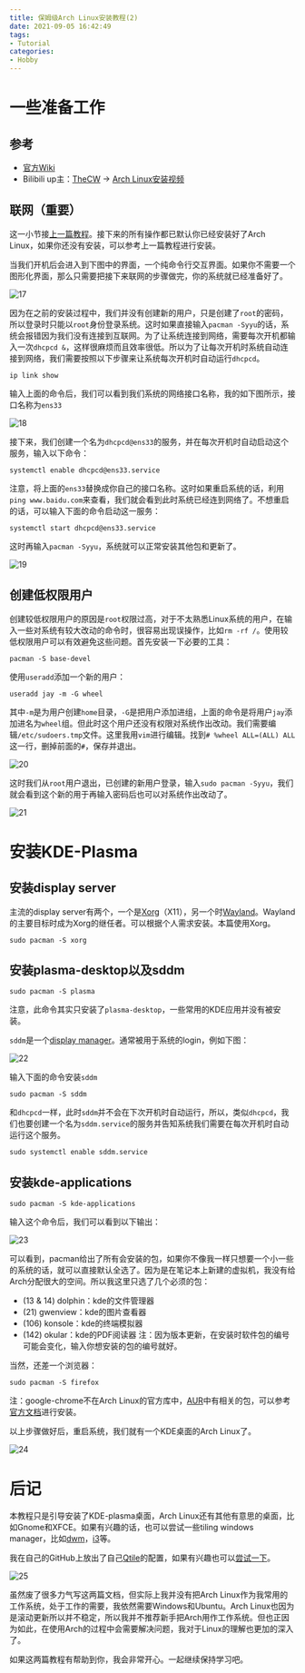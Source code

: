 ```yaml
---
title: 保姆级Arch Linux安装教程(2)
date: 2021-09-05 16:42:49
tags:
- Tutorial
categories: 
- Hobby
---
```


# 一些准备工作

## **参考**
- [官方Wiki](https://wiki.archlinux.org/)
- Bilibili up主：[TheCW](https://space.bilibili.com/13081489) -> [Arch Linux安装视频](https://www.bilibili.com/video/BV1q7411s7LS)

## 联网（重要）

这一小节接[上一篇教程](https://wangjianze96.github.io/2021/07/02/arch-install/)。接下来的所有操作都已默认你已经安装好了Arch Linux，如果你还没有安装，可以参考上一篇教程进行安装。

当我们开机后会进入到下图中的界面，一个纯命令行交互界面。如果你不需要一个图形化界面，那么只需要把接下来联网的步骤做完，你的系统就已经准备好了。

![17](./arch_imgs/17.png)

因为在之前的安装过程中，我们并没有创建新的用户，只是创建了`root`的密码，所以登录时只能以`root`身份登录系统。这时如果直接输入`pacman -Syyu`的话，系统会报错因为我们没有连接到互联网。为了让系统连接到网络，需要每次开机都输入一次`dhcpcd &`，这样很麻烦而且效率很低。所以为了让每次开机时系统自动连接到网络，我们需要按照以下步骤来让系统每次开机时自动运行`dhcpcd`。
```
ip link show
```
输入上面的命令后，我们可以看到我们系统的网络接口名称，我的如下图所示，接口名称为`ens33`

![18](./arch_imgs/18.png)

接下来，我们创建一个名为`dhcpcd@ens33`的服务，并在每次开机时自动启动这个服务，输入以下命令：
```
systemctl enable dhcpcd@ens33.service
```
注意，将上面的`ens33`替换成你自己的接口名称。这时如果重启系统的话，利用`ping www.baidu.com`来查看，我们就会看到此时系统已经连到网络了。不想重启的话，可以输入下面的命令启动这一服务：
```
systemctl start dhcpcd@ens33.service
```
这时再输入`pacman -Syyu`，系统就可以正常安装其他包和更新了。

![19](./arch_imgs/19.png)

## 创建低权限用户

创建较低权限用户的原因是`root`权限过高，对于不太熟悉Linux系统的用户，在输入一些对系统有较大改动的命令时，很容易出现误操作，比如`rm -rf /`。使用较低权限用户可以有效避免这些问题。首先安装一下必要的工具：
```
pacman -S base-devel
```
使用`useradd`添加一个新的用户：
```
useradd jay -m -G wheel
```
其中`-m`是为用户创建`home`目录，`-G`是把用户添加进组，上面的命令是将用户`jay`添加进名为`wheel`组。但此时这个用户还没有权限对系统作出改动。我们需要编辑`/etc/sudoers.tmp`文件。这里我用`vim`进行编辑。找到`# %wheel ALL=(ALL) ALL`这一行，删掉前面的`#`，保存并退出。

![20](./arch_imgs/20.png)

这时我们从`root`用户退出，已创建的新用户登录，输入`sudo pacman -Syyu`，我们就会看到这个新的用于再输入密码后也可以对系统作出改动了。

![21](./arch_imgs/21.png)

# 安装KDE-Plasma

## 安装display server

主流的display server有两个，一个是[Xorg](https://wiki.archlinux.org/title/Xorg)（X11），另一个时[Wayland](https://wiki.archlinux.org/title/Wayland)。Wayland的主要目标时成为Xorg的继任者。可以根据个人需求安装。本篇使用Xorg。
```
sudo pacman -S xorg
```

## 安装plasma-desktop以及sddm
```
sudo pacman -S plasma
```
注意，此命令其实只安装了`plasma-desktop`，一些常用的KDE应用并没有被安装。

`sddm`是一个[display manager](https://wiki.archlinux.org/title/Display_manager)。通常被用于系统的login，例如下图：

![22](./arch_imgs/22.png)

输入下面的命令安装`sddm`
```
sudo pacman -S sddm
```
和`dhcpcd`一样，此时`sddm`并不会在下次开机时自动运行，所以，类似`dhcpcd`，我们也要创建一个名为`sddm.service`的服务并告知系统我们需要在每次开机时自动运行这个服务。
```
sudo systemctl enable sddm.service
```

## 安装kde-applications

```
sudo pacman -S kde-applications
```
输入这个命令后，我们可以看到以下输出：

![23](./arch_imgs/23.png)

可以看到，pacman给出了所有会安装的包，如果你不像我一样只想要一个小一些的系统的话，就可以直接默认全选了。因为是在笔记本上新建的虚拟机，我没有给Arch分配很大的空间。所以我这里只选了几个必须的包：
- (13 & 14) dolphin：kde的文件管理器
- (21) gwenview：kde的图片查看器
- (106) konsole：kde的终端模拟器
- (142) okular：kde的PDF阅读器
注：因为版本更新，在安装时软件包的编号可能会变化，输入你想安装的包的编号就好。

当然，还差一个浏览器：
```
sudo pacman -S firefox
```
注：google-chrome不在Arch Linux的官方库中，[AUR](https://aur.archlinux.org/)中有相关的包，可以参考[官方文档](https://aur.archlinux.org/packages/google-chrome/)进行安装。

以上步骤做好后，重启系统，我们就有一个KDE桌面的Arch Linux了。

![24](./arch_imgs/24.png)

# 后记

本教程只是引导安装了KDE-plasma桌面，Arch Linux还有其他有意思的桌面，比如Gnome和XFCE。如果有兴趣的话，也可以尝试一些tiling windows manager，比如[dwm](https://dwm.suckless.org/)，[i3](https://i3wm.org/docs/userguide.html)等。

我在自己的GitHub上放出了自己[Qtile](http://qtile.org/)的配置，如果有兴趣也可以[尝试一下](https://github.com/wangjianze96/Qtile)。

![25](./arch_imgs/25.png)

虽然废了很多力气写这两篇文档，但实际上我并没有把Arch Linux作为我常用的工作系统，处于工作的需要，我依然需要Windows和Ubuntu。Arch Linux也因为是滚动更新所以并不稳定，所以我并不推荐新手把Arch用作工作系统。但也正因为如此，在使用Arch的过程中会需要解决问题，我对于Linux的理解也更加的深入了。

如果这两篇教程有帮助到你，我会非常开心。一起继续保持学习吧。
